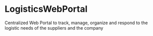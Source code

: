 # LogisticsWebPortal
Centralized Web Portal to track, manage, organize and respond to the logistic needs of the suppliers and the company
